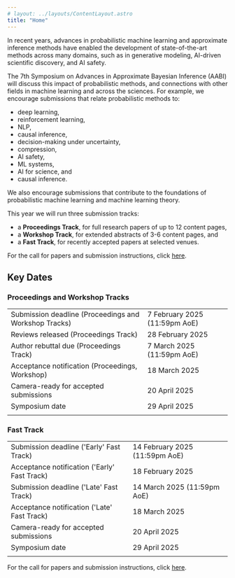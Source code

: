 ```yaml
---
# layout: ../layouts/ContentLayout.astro
title: "Home"
---
```


In recent years, advances in probabilistic machine learning and approximate inference methods have enabled the development of state-of-the-art methods across many domains, such as in generative modeling, AI-driven scientific discovery, and AI safety. 

The 7th Symposium on Advances in Approximate Bayesian Inference (AABI) will discuss this impact of probabilistic methods, and connections with other fields in machine learning and across the sciences. 
For example, we encourage submissions that relate probabilistic methods to:

- deep learning,
- reinforcement learning,
- NLP,
- causal inference,
- decision-making under uncertainty,
- compression,
- AI safety,
- ML systems,
- AI for science, and
- causal inference.

We also encourage submissions that contribute to the foundations of probabilistic machine learning and machine learning theory.

This year we will run three submission tracks:

- a **Proceedings Track**, for full research papers of up to 12 content pages,
- a **Workshop Track**, for extended abstracts of 3-6 content pages, and
- a **Fast Track**, for recently accepted papers at selected venues.

For the call for papers and submission instructions, click [here](/call).

## Key Dates

### Proceedings and Workshop Tracks

|                                                       |                               |
| ----------------------------------------------------- | ----------------------------- |
| Submission deadline (Proceedings and Workshop Tracks) | 7 February 2025 (11:59pm AoE) |
| Reviews released (Proceedings Track)                  | 28 February 2025              |
| Author rebuttal due (Proceedings Track)               | 7 March 2025 (11:59pm AoE)    |
| Acceptance notification (Proceedings, Workshop)       | 18 March 2025                 |
| Camera-ready for accepted submissions                 | 20 April 2025                 |
| Symposium date                                        | 29 April 2025                 |
|                                                       |                               |

### Fast Track

|                                              |                                |
| -------------------------------------------- | ------------------------------ |
| Submission deadline ('Early' Fast Track)     | 14 February 2025 (11:59pm AoE) |
| Acceptance notification ('Early' Fast Track) | 18 February 2025               |
| Submission deadline ('Late' Fast Track)      | 14 March 2025 (11:59pm AoE)    |
| Acceptance notification ('Late' Fast Track)  | 18 March 2025                  |
| Camera-ready for accepted submissions        | 20 April 2025                  |
| Symposium date                               | 29 April 2025                  |
|                                              |                                |

For the call for papers and submission instructions, click [here](/call).

<!-- ## Location and Registration -->
<!---->
<!-- The symposium will take place in the TU the Sky room on the 11th floor of the TU Wien building in downtown Vienna (maps link). -->
<!---->
<!-- Registration for in-person attendance is free but will be limited. -->
<!-- Click here to register! -->
<!-- All accepted papers must have at least one author attending in person. -->
<!-- If you are unable to register, feel free to sign up on the waiting list. -->
<!-- We will contact you if more slots become available. -->
<!-- Given the limited seats, please cancel your registration if you know you will not be able to attend in-person. -->
